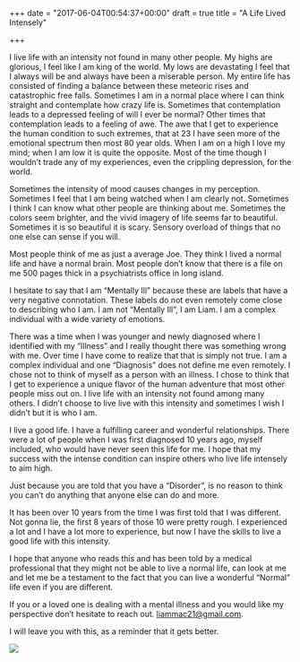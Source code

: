 +++
date = "2017-06-04T00:54:37+00:00"
draft = true
title = "A Life Lived Intensely"

+++


I live life with an intensity not found in many other people. My highs are glorious, I feel like I am king of the world. My lows are devastating I feel that I always will be and always have been a miserable person. My entire life has consisted of finding a balance between these meteoric rises and catastrophic free falls. Sometimes I am in a normal place where I can think straight and contemplate how crazy life is. Sometimes that contemplation leads to a depressed feeling of will I ever be normal? Other times that contemplation leads to a feeling of awe. The awe that I get to experience the human condition to such extremes, that at 23 I have seen more of the emotional spectrum then most 80 year olds. When I am on a high I love my mind; when I am low it is quite the opposite. Most of the time though I wouldn’t trade any of my experiences, even the crippling depression, for the world.

Sometimes the intensity of mood causes changes in my perception. Sometimes I feel that I am being watched when I am clearly not. Sometimes I think I can know what other people are thinking about me. Sometimes the colors seem brighter, and the vivid imagery of life seems far to beautiful. Sometimes it is so beautiful it is scary. Sensory overload of things that no one else can sense if you will.

Most people think of me as just a average Joe. They think I lived a normal life and have a normal brain. Most people don’t know that there is a file on me 500 pages thick in a psychiatrists office in long island.

I hesitate to say that I am “Mentally Ill” because these are labels that have a very negative connotation. These labels do not even remotely come close to describing who I am. I am not “Mentally Ill”, I am Liam. I am a complex individual with a wide variety of emotions.

There was a time when I was younger and newly diagnosed where I identified with my “Illness” and I really thought there was something wrong with me. Over time I have come to realize that that is simply not true. I am a complex individual and one “Diagnosis” does not define me even remotely. I chose not to think of myself as a person with an illness. I chose to think that I get to experience a unique flavor of the human adventure that most other people miss out on. I live life with an intensity not found among many others. I didn’t choose to live live with this intensity and sometimes I wish I didn’t but it is who I am.

I live a good life. I have a fulfilling career and wonderful relationships. There were a lot of people when I was first diagnosed 10 years ago, myself included, who would have never seen this life for me. I hope that my success with the intense condition can inspire others who live life intensely to aim high.

Just because you are told that you have a “Disorder”, is no reason to think you can’t do anything that anyone else can do and more.

It has been over 10 years from the time I was first told that I was different. Not gonna lie, the first 8 years of those 10 were pretty rough. I experienced a lot and I have a lot more to experience, but now I have the skills to live a good life with this intensity.

I hope that anyone who reads this and has been told by a medical professional that they might not be able to live a normal life, can look at me and let me be a testament to the fact that you can live a wonderful “Normal” life even if you are different.

If you or a loved one is dealing with a mental illness and you would like my perspective don’t hesitate to reach out. liammac21@gmail.com.

I will leave you with this, as a reminder that it gets better.

![](/bp.png)

